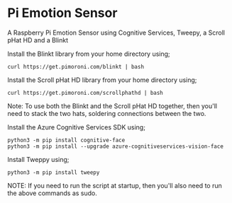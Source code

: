 # Pi Emotion Sensor
A Raspberry Pi Emotion Sensor using Cognitive Services, Tweepy, a Scroll pHat HD and a Blinkt

Install the Blinkt library from your home directory using;

```shell
curl https://get.pimoroni.com/blinkt | bash
```

Install the Scroll pHat HD library from your home directory using;

```shell
curl https://get.pimoroni.com/scrollphathd | bash
```

Note: To use both the Blinkt and the Scroll pHat HD together, then you'll need to stack the two hats, soldering connections between the two.

Install the Azure Cognitive Services SDK using;

```shell
python3 -m pip install cognitive-face
python3 -m pip install --upgrade azure-cognitiveservices-vision-face
```

Install Tweppy using;

```shell
python3 -m pip install tweepy
```

NOTE: If you need to run the script at startup, then you'll also need to run the above commands as sudo.
